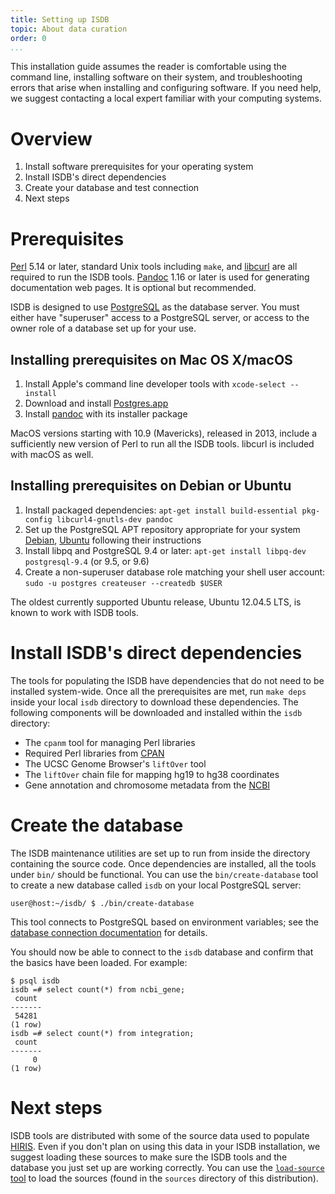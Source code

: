 ```yaml
---
title: Setting up ISDB
topic: About data curation
order: 0
...
```


This installation guide assumes the reader is comfortable using the command
line, installing software on their system, and troubleshooting errors that
arise when installing and configuring software. If you need help, we suggest
contacting a local expert familiar with your computing systems.

# Overview

1. Install software prerequisites for your operating system
2. Install ISDB's direct dependencies
3. Create your database and test connection
4. Next steps

# Prerequisites

[Perl](https://www.perl.org) 5.14 or later, standard Unix tools including
`make`, and [libcurl](https://curl.haxx.se) are all required to run the ISDB
tools. [Pandoc](http://pandoc.org) 1.16 or later is used for generating
documentation web pages. It is optional but recommended.

ISDB is designed to use [PostgreSQL](https://www.postgresql.org) as the
database server. You must either have "superuser" access to a PostgreSQL
server, or access to the owner role of a database set up for your use.

## Installing prerequisites on Mac OS X/macOS

1. Install Apple's command line developer tools with `xcode-select --install`
2. Download and install [Postgres.app](http://postgresapp.com)
3. Install [pandoc](http://pandoc.org/installing.html) with its installer
   package

MacOS versions starting with 10.9 (Mavericks), released in 2013, include a
sufficiently new version of Perl to run all the ISDB tools. libcurl is included
with macOS as well.

## Installing prerequisites on Debian or Ubuntu

1. Install packaged dependencies:
   `apt-get install build-essential pkg-config libcurl4-gnutls-dev pandoc`
2. Set up the PostgreSQL APT repository appropriate for your system
   [Debian](https://www.postgresql.org/download/linux/debian/),
   [Ubuntu](https://www.postgresql.org/download/linux/ubuntu/) following their
   instructions
3. Install libpq and PostgreSQL 9.4 or later:
   `apt-get install libpq-dev postgresql-9.4` (or 9.5, or 9.6)
4. Create a non-superuser database role matching your shell user account:
   `sudo -u postgres createuser --createdb $USER`

The oldest currently supported Ubuntu release, Ubuntu 12.04.5 LTS, is known to
work with ISDB tools.

# Install ISDB's direct dependencies

The tools for populating the ISDB have dependencies that do not need to be
installed system-wide. Once all the prerequisites are met, run `make deps`
inside your local `isdb` directory to download these dependencies. The
following components will be downloaded and installed within the `isdb`
directory:

* The `cpanm` tool for managing Perl libraries
* Required Perl libraries from [CPAN](https://metacpan.org)
* The UCSC Genome Browser's `liftOver` tool
* The `liftOver` chain file for mapping hg19 to hg38 coordinates
* Gene annotation and chromosome metadata from the [NCBI](https://www.ncbi.nlm.nih.gov)

# Create the database

The ISDB maintenance utilities are set up to run from inside the directory
containing the source code.  Once dependencies are installed, all the tools
under `bin/` should be functional.  You can use the `bin/create-database` tool
to create a new database called `isdb` on your local PostgreSQL server:

```
user@host:~/isdb/ $ ./bin/create-database
```

This tool connects to PostgreSQL based on environment variables; see the
[database connection documentation](Database-connection.html) for details.

You should now be able to connect to the `isdb` database and confirm that the
basics have been loaded. For example:

```
$ psql isdb
isdb =# select count(*) from ncbi_gene;
 count
-------
 54281
(1 row)
isdb =# select count(*) from integration;
 count
-------
     0
(1 row)
```

# Next steps

ISDB tools are distributed with some of the source data used to populate
[HIRIS](https://mullinslab.microbiol.washington.edu/hiris/). Even if you don't
plan on using this data in your ISDB installation, we suggest loading these
sources to make sure the ISDB tools and the database you just set up are
working correctly. You can use the [`load-source` tool](Workflows.html) to load
the sources (found in the `sources` directory of this distribution).
